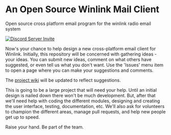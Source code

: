 # An Open Source Winlink Mail Client
Open source cross platform email program for the winlink radio email system

[![Discord Server Invite](https://img.shields.io/badge/DISCORD-JOIN%20SERVER-5663F7?style=for-the-badge&logo=discord&logoColor=white)](https://discord.gg/DQ7BD4dKHq)

Now's your chance to help design a new cross-platform email client for Winlink. 
Initially, this repository will be concerned with gathering ideas - your ideas. 
You can submit new ideas, comment on what others have suggested, or even tell us what you don't want.
Use the 'Issues' menu item to open a page where you can make your suggestions and comments.

The [project wiki](https://github.com/ARSFI/winlink-mail-client/wiki) will be updated to reflect suggestions.

This is going to be a large project that will need your help. Until an initial design is nailed down there won't be much development. But, after that we'll need help with coding the different modules, designing and creating the user interface, testing, documentation, etc. We'll also ask for volunteers to champion the different areas, manage pull requests, and help new people get up to speed. 

Raise your hand. Be part of the team.

